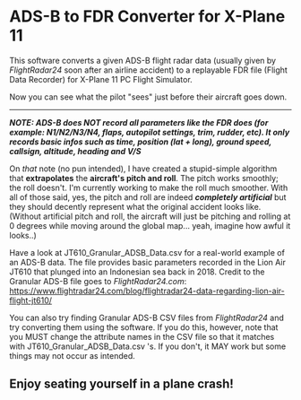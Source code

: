 # ADS-B to FDR Converter for X-Plane 11
This software converts a given ADS-B flight radar data (usually given by *FlightRadar24* soon after an airline accident) to a replayable FDR file (Flight Data Recorder) for X-Plane 11 PC Flight Simulator.

Now you can see what the pilot "sees" just before their aircraft goes down.

___

***NOTE: ADS-B does NOT record all parameters like the FDR does (for example: N1/N2/N3/N4, flaps, autopilot settings, trim, rudder, etc). It only records basic infos such as time, position (lat + long), ground speed, callsign, altitude, heading and V/S***

On _that_ note (no pun intended), I have created a stupid-simple algorithm that **extrapolates** the **aircraft's pitch and roll**. The pitch works smoothly; the roll doesn't. I'm currently working to make the roll much smoother. With all of those said, yes, the pitch and roll are indeed **_completely artificial_** but they should decently represent what the original accident looks like.
(Without artificial pitch and roll, the aircraft will just be pitching and rolling at 0 degrees while moving around the global map... yeah, imagine how awful it looks..) 

Have a look at JT610_Granular_ADSB_Data.csv for a real-world example of an ADS-B data. The file provides basic parameters recorded in the Lion Air JT610 that plunged into an Indonesian sea back in 2018. Credit to the Granular ADS-B file goes to *FlightRadar24.com*: https://www.flightradar24.com/blog/flightradar24-data-regarding-lion-air-flight-jt610/

You can also try finding Granular ADS-B CSV files from *FlightRadar24* and try converting them using the software. If you do this, however, note that you MUST change the attribute names in the CSV file so that it matches with JT610_Granular_ADSB_Data.csv 's. If you don't, it MAY work but some things may not occur as intended.

## Enjoy seating yourself in a plane crash!
